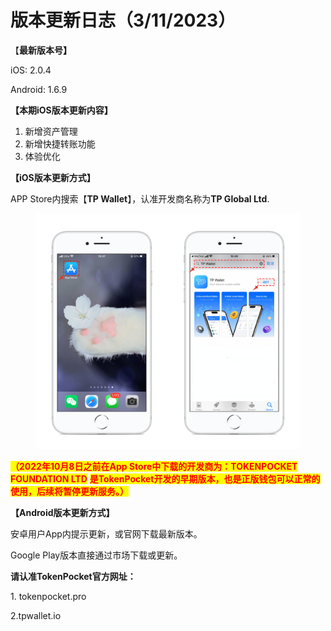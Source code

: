 # 版本更新日志（3/11/2023）

【**最新版本号】**

iOS: 2.0.4

Android: 1.6.9

&#x20;

**【本期iOS版本更新内容】**

1. 新增资产管理
2. 新增快捷转账功能
3. 体验优化



**【iOS版本更新方式】**&#x20;

APP Store内搜索【**TP Wallet**】，认准开发商名称为**TP Global Ltd**.&#x20;

<figure><img src="../../.gitbook/assets/image (29).png" alt=""><figcaption></figcaption></figure>

<mark style="color:red;">**（2022年10月8日之前在App Store中下载的开发商为：TOKENPOCKET FOUNDATION LTD**</mark> <mark style="color:red;">**是TokenPocket开发的早期版本，也是正版钱包可以正常的使用，后续将暂停更新服务。）**</mark>



**【Android版本更新方式】**

安卓用户App内提示更新，或官网下载最新版本。

Google Play版本直接通过市场下载或更新。

**请认准TokenPocket官方网址：**

1\. tokenpocket.pro&#x20;

2.tpwallet.io
